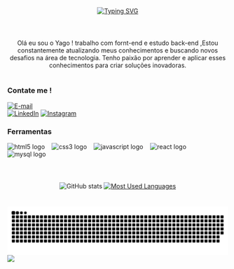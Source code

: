 <div align="center">
  <a href="https://git.io/typing-svg">
    <img src="https://readme-typing-svg.demolab.com?font=Fira+Code&weight=500&size=22&pause=1000&color=3CB371&center=true&vCenter=true&random=false&width=524&lines=+Hello+World!+" alt="Typing SVG">
  </a>
</div>

<img align="center" alt="" src="./src/header-gif.gif">

#

<p align="center"> Olá eu sou o Yago ! trabalho com fornt-end e estudo back-end ,Estou constantemente atualizando meus conhecimentos e buscando novos desafios na área de tecnologia. Tenho paixão por aprender e aplicar esses conhecimentos para criar soluções inovadoras.
  
#


<h3 align="left">Contate me !</h3>

[![E-mail](https://img.shields.io/badge/-Email-000?style=for-the-badge&logo=microsoft-outlook&logoColor=#FFFFFF&color:FFF)](mailto:yago.nunes.lima@hotmail.com)     
[![LinkedIn](https://img.shields.io/badge/-LinkedIn-000?style=for-the-badge&logo=linkedin&logoColor=&color:FFF)](https://www.linkedin.com/in//)
[![Instagram](https://img.shields.io/badge/-Instagram-000?style=for-the-badge&logo=instagram&logoColor=#FFFFFF&color:FFF)](https://www.instagram.com//)



<h3 align="left">Ferramentas</h3>

<div align="left">
  <img src="https://cdn.jsdelivr.net/gh/devicons/devicon/icons/html5/html5-original.svg" height="25" alt="html5 logo"  />
  <img width="8" />
  <img src="https://cdn.jsdelivr.net/gh/devicons/devicon/icons/css3/css3-original.svg" height="25" alt="css3 logo"  />
  <img width="8" />
  <img src="https://cdn.jsdelivr.net/gh/devicons/devicon/icons/javascript/javascript-plain.svg" height="25" alt="javascript logo"  />
  <img width="8" />
  <img src="https://cdn.jsdelivr.net/gh/devicons/devicon/icons/react/react-original.svg" height="25" alt="react logo"  />
  <img width="8" />
  <img src="https://cdn.jsdelivr.net/gh/devicons/devicon/icons/mysql/mysql-original.svg" height="25" alt="mysql logo"  />
  <img width="8" />

#

<div style="text-align: center;" align="center">
  <br>
  <img src="https://github-readme-stats-git-masterrstaa-rickstaa.vercel.app/api?username=yagoweb&hide_title=true&show_icons=true&include_all_commits=false&count_private=true&line_height=25&hide=issues&bg_color=000&title_color=3CB371&text_color=FFF&border_radius=3&border_color=3CB371&icon_color=3CB371&theme=jolly" alt="GitHub stats">

  <a href="https://github.com/yagoweb/github-readme-stats">
    <img src="https://github-readme-stats-git-masterrstaa-rickstaa.vercel.app/api/top-langs/?username=yagoweb&line_height=10&card_width=290&layout=compact&hide_title=false&count_private=true&langs_count=4&show_icons=true&title_color=FFFFFF&hide=html,css&bg_color=000&text_color=3CB371&border_radius=3&border_color=3CB371&count_private=true" alt="Most Used Languages">
  </a>
</div>


#

<picture align="center">
  <source media="(prefers-color-scheme: dark)" srcset="https://raw.githubusercontent.com/mari4souza/mari4souza/output/github-contribution-grid-snake-dark.svg">
  <source media="(prefers-color-scheme: light)" srcset="https://raw.githubusercontent.com/mari4souza/mari4souza/output/github-contribution-grid-snake-dark.svg">
  <img align="center" alt="github contribution grid snake animation" src="https://raw.githubusercontent.com/mari4souza/mari4souza/output/github-contribution-grid-snake.svg">
</picture>


<img src="https://user-images.githubusercontent.com/74038190/212284158-e840e285-664b-44d7-b79b-e264b5e54825.gif" width="400">
<br><br>
